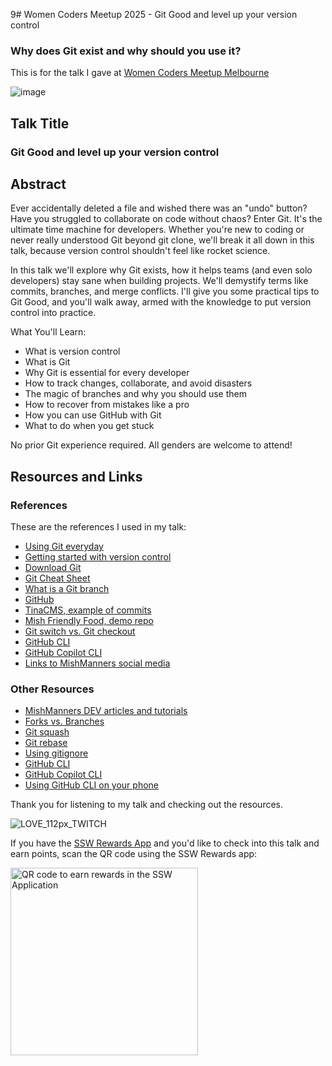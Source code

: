 9# Women Coders Meetup 2025 - Git Good and level up your version control
### Why does Git exist and why should you use it? 

This is for the talk I gave at [Women Coders Meetup Melbourne](https://www.meetup.com/women-coders/events/306322375/)

![image](https://github.com/user-attachments/assets/1609303a-5bf8-4d8c-bda3-9a5cbeb4fabf)

## Talk Title

### Git Good and level up your version control 

## Abstract

Ever accidentally deleted a file and wished there was an "undo" button? Have you struggled to collaborate on code without chaos? Enter Git. It's the ultimate time machine for developers. Whether you're new to coding or never really understood Git beyond git clone, we'll break it all down in this talk, because version control shouldn't feel like rocket science.

In this talk we'll explore why Git exists, how it helps teams (and even solo developers) stay sane when building projects. We'll demystify terms like commits, branches, and merge conflicts. I'll give you some practical tips to Git Good, and you'll walk away, armed with the knowledge to put version control into practice.

What You'll Learn:

- What is version control
- What is Git
- Why Git is essential for every developer
- How to track changes, collaborate, and avoid disasters
- The magic of branches and why you should use them
- How to recover from mistakes like a pro
- How you can use GitHub with Git
- What to do when you get stuck

No prior Git experience required. All genders are welcome to attend!

## Resources and Links

### References

These are the references I used in my talk:

- [Using Git everyday](https://git-scm.com/docs/giteveryday)
- [Getting started with version control](https://git-scm.com/book/ms/v2/Getting-Started-About-Version-Control)
- [Download Git](https://git-scm.com/)
- [Git Cheat Sheet](https://training.github.com/downloads/github-git-cheat-sheet.pdf)
- [What is a Git branch](https://nulab.com/learn/software-development/git-tutorial/git-collaboration/branches/what-is-a-git-branch/)
- [GitHub](https://github.com)
- [TinaCMS, example of commits](https://github.com/tinacms/tinacms)
- [Mish Friendly Food, demo repo](https://github.com/mishmanners/mish-friendly-food)
- [Git switch vs. Git checkout](https://kodekloud.com/blog/git-switch-vs-checkout/)
- [GitHub CLI](https://cli.github.com/)
- [GitHub Copilot CLI](https://cli.github.com/)
- [Links to MishManners social media](https://mishmanners.info)

### Other Resources

- [MishManners DEV articles and tutorials](https://dev.to/mishmanners)
- [Forks vs. Branches](https://www.ssw.com.au/rules/fork-vs-branch/)
- [Git squash](https://www.git-tower.com/learn/git/faq/git-squash)
- [Git rebase](https://www.atlassian.com/git/tutorials/rewriting-history/git-rebase)
- [Using gitignore](https://www.ssw.com.au/rules/do-you-use-gitignore-for-your-repo/)
- [GitHub CLI](https://github.blog/developer-skills/github/how-to-level-up-your-git-game-with-github-cli/)
- [GitHub Copilot CLI](https://github.blog/developer-skills/programming-languages-and-frameworks/boost-your-cli-skills-with-github-copilot/)
- [Using GitHub CLI on your phone](https://github.blog/changelog/2025-02-11-github-copilot-chat-and-github-copilot-extension-now-available-for-free-on-github-mobile-and-github-cli/)

Thank you for listening to my talk and checking out the resources.

![LOVE_112px_TWITCH](https://github.com/user-attachments/assets/5c3f8e3f-d3a2-48ee-bbd8-a9a905cbd6f8)

If you have the [SSW Rewards App](https://www.ssw.com.au/products/rewards) and you'd like to check into this talk and earn points, scan the QR code using the SSW Rewards app:

<img src="https://github.com/user-attachments/assets/b81826b9-ef06-4ffa-9adb-edc78a5e6058" width="300" alt="QR code to earn rewards in the SSW Application"/>

